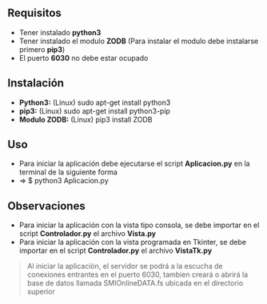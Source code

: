 ## **Requisitos**
- Tener instalado **python3**
- Tener instalado el modulo **ZODB** (Para instalar el modulo debe instalarse primero **pip3**)
- El puerto **6030** no debe estar ocupado

## **Instalación**
- **Python3:** (Linux) sudo apt-get install python3
- **pip3:** (Linux) sudo apt-get install python3-pip
- **Modulo ZODB:** (Linux) pip3 install ZODB

## **Uso**
- Para iniciar la aplicación debe ejecutarse el script **Aplicacion.py** en la terminal de la siguiente forma
- => $ python3 Aplicacion.py

## **Observaciones**
- Para iniciar la aplicación con la vista tipo consola, se debe importar en el script **Controlador.py** el archivo **Vista.py**
- Para iniciar la aplicación con la vista programada en Tkinter, se debe importar en el script **Controlador.py** el archivo **VistaTk.py**

> Al iniciar la aplicación, el servidor se podrá a la escucha de conexiones entrantes en el puerto 6030, tambien creará o abrirá la base de datos llamada SMIOnlineDATA.fs ubicada en el directorio superior
